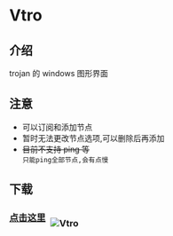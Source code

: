 # Vtro

## 介绍

 trojan 的 windows 图形界面

## 注意

- 可以订阅和添加节点
- 暂时无法更改节点选项,可以删除后再添加
- ~~目前不支持 ping 等~~  
  `只能ping全部节点,会有点慢`

## 下载

###  [点击这里](https://github.com/wk989898/Vtro/releases/) <span style="display:inline-block;transform:translate(0,10px);margin:5px">![Vtro](./tray.ico)</span>
